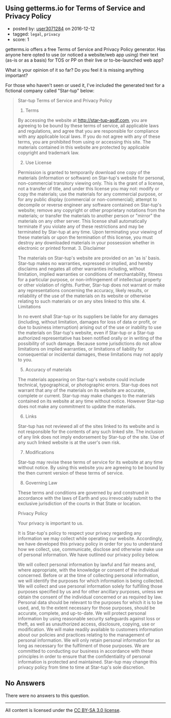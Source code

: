 ## Using getterms.io for Terms of Service and Privacy Policy

- posted by: [user3071284](https://stackexchange.com/users/3687913/user3071284) on 2016-12-12
- tagged: `legal`, `privacy`
- score: 1

getterms.io offers a free Terms of Service and Privacy Policy generator. Has anyone here opted to use (or noticed a website/web app using) their text (as-is or as a basis) for TOS or PP on their live or to-be-launched web app?

What is your opinion of it so far? Do you feel it is missing anything important?

For those who haven't seen or used it, I've included the generated text for a fictional company called "Star-tup" below:

> Star-tup Terms of Service and Privacy Policy
> 
> 1. Terms
> 
> By accessing the website at http://star-tup-asdf.com, you are agreeing to
> be bound by these terms of service, all applicable laws and
> regulations, and agree that you are responsible for compliance with
> any applicable local laws. If you do not agree with any of these
> terms, you are prohibited from using or accessing this site. The
> materials contained in this website are protected by applicable
> copyright and trademark law.
> 
> 2. Use License
> 
> Permission is granted to temporarily download one copy of the
> materials (information or software) on Star-tup's website for
> personal, non-commercial transitory viewing only. This is the grant of
> a license, not a transfer of title, and under this license you may
> not: modify or copy the materials; use the materials for any
> commercial purpose, or for any public display (commercial or
> non-commercial); attempt to decompile or reverse engineer any software
> contained on Star-tup's website; remove any copyright or other
> proprietary notations from the materials; or transfer the materials to
> another person or "mirror" the materials on any other server. This
> license shall automatically terminate if you violate any of these
> restrictions and may be terminated by Star-tup at any time. Upon
> terminating your viewing of these materials or upon the termination of
> this license, you must destroy any downloaded materials in your
> possession whether in electronic or printed format.
> 3. Disclaimer
> 
> The materials on Star-tup's website are provided on an 'as is' basis.
> Star-tup makes no warranties, expressed or implied, and hereby
> disclaims and negates all other warranties including, without
> limitation, implied warranties or conditions of merchantability,
> fitness for a particular purpose, or non-infringement of intellectual
> property or other violation of rights. Further, Star-tup does not
> warrant or make any representations concerning the accuracy, likely
> results, or reliability of the use of the materials on its website or
> otherwise relating to such materials or on any sites linked to this
> site.
> 4. Limitations
> 
> In no event shall Star-tup or its suppliers be liable for any damages
> (including, without limitation, damages for loss of data or profit, or
> due to business interruption) arising out of the use or inability to
> use the materials on Star-tup's website, even if Star-tup or a
> Star-tup authorized representative has been notified orally or in
> writing of the possibility of such damage. Because some jurisdictions
> do not allow limitations on implied warranties, or limitations of
> liability for consequential or incidental damages, these limitations
> may not apply to you.
> 
> 5. Accuracy of materials
> 
> The materials appearing on Star-tup's website could include technical,
> typographical, or photographic errors. Star-tup does not warrant that
> any of the materials on its website are accurate, complete or current.
> Star-tup may make changes to the materials contained on its website at
> any time without notice. However Star-tup does not make any commitment
> to update the materials.
> 
> 6. Links
> 
> Star-tup has not reviewed all of the sites linked to its website and
> is not responsible for the contents of any such linked site. The
> inclusion of any link does not imply endorsement by Star-tup of the
> site. Use of any such linked website is at the user's own risk.
> 
> 7. Modifications
> 
> Star-tup may revise these terms of service for its website at any time
> without notice. By using this website you are agreeing to be bound by
> the then current version of these terms of service.
> 
> 8. Governing Law
> 
> These terms and conditions are governed by and construed in accordance
> with the laws of Earth and you irrevocably submit to the exclusive
> jurisdiction of the courts in that State or location.
> 
> Privacy Policy
> 
> Your privacy is important to us.
> 
> It is Star-tup's policy to respect your privacy regarding any
> information we may collect while operating our website. Accordingly,
> we have developed this privacy policy in order for you to understand
> how we collect, use, communicate, disclose and otherwise make use of
> personal information. We have outlined our privacy policy below.
> 
> We will collect personal information by lawful and fair means and,
> where appropriate, with the knowledge or consent of the individual
> concerned. Before or at the time of collecting personal information,
> we will identify the purposes for which information is being
> collected. We will collect and use personal information solely for
> fulfilling those purposes specified by us and for other ancillary
> purposes, unless we obtain the consent of the individual concerned or
> as required by law. Personal data should be relevant to the purposes
> for which it is to be used, and, to the extent necessary for those
> purposes, should be accurate, complete, and up-to-date. We will
> protect personal information by using reasonable security safeguards
> against loss or theft, as well as unauthorized access, disclosure,
> copying, use or modification. We will make readily available to
> customers information about our policies and practices relating to the
> management of personal information. We will only retain personal
> information for as long as necessary for the fulfilment of those
> purposes. We are committed to conducting our business in accordance
> with these principles in order to ensure that the confidentiality of
> personal information is protected and maintained. Star-tup may change
> this privacy policy from time to time at Star-tup's sole discretion.

## No Answers

There were no answers to this question.


---

All content is licensed under the [CC BY-SA 3.0 license](https://creativecommons.org/licenses/by-sa/3.0/).

